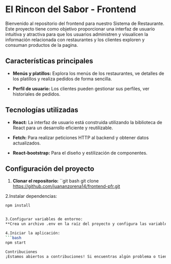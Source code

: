 # El Rincon del Sabor  - Frontend

Bienvenido al repositorio del frontend para nuestro Sistema de Restaurante. Este proyecto tiene como objetivo proporcionar una interfaz de usuario intuitiva y atractiva para que los usuarios administren y visualicen la información relacionada con restaurantes y los clientes exploren y consuman productos de la pagina.

## Características principales

- **Menús y platillos:** Explora los menús de los restaurantes, ve detalles de los platillos y realiza pedidos de forma sencilla.

- **Perfil de usuario:** Los clientes pueden gestionar sus perfiles, ver historiales de pedidos.

## Tecnologías utilizadas

- **React:** La interfaz de usuario está construida utilizando la biblioteca de React para un desarrollo eficiente y reutilizable.

- **Fetch:** Para realizar peticiones HTTP al backend y obtener datos actualizados.

- **React-bootstrap:** Para el diseño y estilización de componentes.

## Configuración del proyecto

1. **Clonar el repositorio:**
   ``git bash
   git clone https://github.com/juananzorena14/frontend-pfr.git
   
2.Instalar dependencias:
```bash
npm install


3.Configurar variables de entorno:
**Crea un archivo .env en la raíz del proyecto y configura las variables necesarias, como la URL del backend.

4.Iniciar la aplicación:
```bash
npm start

Contribuciones
¡Estamos abiertos a contribuciones! Si encuentras algún problema o tienes sugerencias para mejorar el proyecto, no dudes en abrir un problema o enviar una solicitud de extracción.

